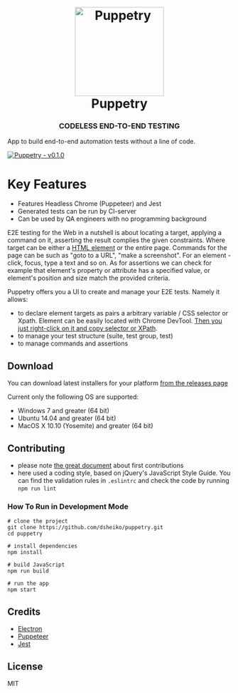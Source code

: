 <h1 align="center">
	<br>
	<img src="https://raw.githubusercontent.com/dsheiko/puppetry/master/assets/puppetry.png" alt="Puppetry" width="200" />
	<br>
	Puppetry
	<br>
</h1>

<h3 align="center">CODELESS END-TO-END TESTING</h3>

App to build end-to-end automation tests without a line of code.

[![Puppetry - v0.1.0](https://raw.githubusercontent.com/dsheiko/puppetry/master/gh-pages/assets/img/puppetry-welcome.png)](https://youtu.be/ogUBL-XVGRU "Puppetry - v0.1.0")

# Key Features
- Features Headless Chrome (Puppeteer) and Jest
- Generated tests can be run by CI-server
- Can be used by QA engineers with no programming background

E2E testing for the Web in a nutshell is about locating a target, applying a command  on it, asserting the result complies the given constraints. Where target can be either a [HTML element](https://en.wikipedia.org/wiki/HTML_element) or the entire page. Commands for the page can be such as "goto to a URL", "make a screenshot". For an element - click, focus, type a text and so on. As for assertions we can check for example that element's property or attribute has a specified value, or element's position and size match the provided criteria.

Puppetry offers you a UI to create and manage your E2E tests. Namely it allows:
- to declare element targets as pairs a arbitrary variable / CSS selector or Xpath. Element can be easily located with Chrome DevTool. [Then you just right-click on it and copy selector or XPath](https://www.youtube.com/watch?v=du2Jnm-TzJc).
- to manage your test structure (suite, test group, test)
- to manage commands and assertions

## Download

You can download latest installers for your platform [from the releases page](https://github.com/dsheiko/puppetry/releases)

Current only the following OS are supported:

-   Windows 7 and greater (64 bit)
-   Ubuntu 14.04 and greater (64 bit)
-   MacOS X 10.10 (Yosemite) and greater (64 bit)


## Contributing

- please note [the great document](https://github.com/firstcontributions/first-contributions) about first contributions
- here used a coding style, based on jQuery's JavaScript Style Guide. You can find the validation rules in `.eslintrc` and check the code by running `npm run lint`


### How To Run in Development Mode

```
# clone the project
git clone https://github.com/dsheiko/puppetry.git
cd puppetry

# install dependencies
npm install

# build JavaScript
npm run build

# run the app
npm start
```

## Credits

-   [Electron](http://electronjs.org/)
-   [Puppeteer](https://pptr.dev)
-   [Jest](https://jestjs.io/)

## License

MIT
